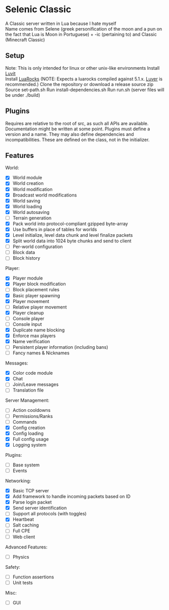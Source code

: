 # Selenic Classic
A Classic server written in Lua because I hate myself  
Name comes from Selene (greek personification of the moon and a pun on the fact that Lua is Moon in Portuguese) + -ic (pertaining to) and Classic (Minecraft Classic)

## Setup
Note: This is only intended for linux or other unix-like environments
Install [Luvit](https://luvit.io/install.html)  
Install [LuaRocks](https://github.com/luarocks/luarocks/wiki/Download) (NOTE: Expects a luarocks compiled against 5.1.x. [Luver](https://github.com/MunifTanjim/luver) is recommended.)
Clone the repository or download a release source zip  
Source set-path.sh
Run install-dependencies.sh
Run run.sh (server files will be under ./build)

## Plugins
Requires are relative to the root of src, as such all APIs are available.
Documentation might be written at some point.
Plugins must define a version and a name. They may also define dependencies and incompatibilities. These are defined on the class, not in the initializer.

## Features

World:
- [x] World module
- [x] World creation
- [x] World modification
- [x] Broadcast world modifications
- [x] World saving
- [x] World loading
- [x] World autosaving
- [ ] Terrain generation
- [x] Pack world into protocol-compliant gzipped byte-array
- [x] Use buffers in place of tables for worlds
- [x] Level initialize, level data chunk and level finalize packets
- [x] Split world data into 1024 byte chunks and send to client
- [ ] Per-world configuration
- [ ] Block data
- [ ] Block history

Player:
- [x] Player module
- [x] Player block modification
- [ ] Block placement rules
- [x] Basic player spawning
- [x] Player movement
- [ ] Relative player movement
- [x] Player cleanup
- [ ] Console player
- [ ] Console input
- [x] Duplicate name blocking
- [x] Enforce max players
- [x] Name verification
- [ ] Persistent player information (including bans)
- [ ] Fancy names & Nicknames

Messages:
- [x] Color code module
- [x] Chat
- [ ] Join/Leave messages
- [ ] Translation file

Server Management:
- [ ] Action cooldowns
- [ ] Permissions/Ranks
- [ ] Commands
- [x] Config creation
- [x] Config loading
- [x] Full config usage
- [x] Logging system

Plugins:
- [ ] Base system 
- [ ] Events

Networking:
- [x] Basic TCP server
- [x] Add framework to handle incoming packets based on ID
- [x] Parse login packet
- [x] Send server identification
- [ ] Support all protocols (with toggles)
- [x] Heartbeat
- [ ] Salt caching
- [ ] Full CPE
- [ ] Web client

Advanced Features:
- [ ] Physics

Safety:
- [ ] Function assertions
- [ ] Unit tests

Misc:
- [ ] GUI
